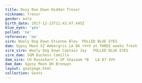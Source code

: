 ```yaml
---
title: Dozy Doe Down Hidden Tresor
nickname: Tresor
gender: male
birth_date: 2017-12-23T11:43:47.445Z
blue_eyes: 'yes'
polled: 'no'
reference: 'no'
sire: Wooly Dog Down Etienne Bleu  POLLED BLUE EYES
dam: Gypsy Moon SZ Ambergris LA 86 +V+V at THREE weeks fresh
sire_sire: Wooly Dog Down Captain Jay   POLLED BLUE EYES
sire_dam: SGM Duchess Camilla
dam_sire: CH Rosasharn's SP Shazaam *B   LA 87 VVV
dam_dam: Gypsy Moon DH Bronwyn
layout: goatpage.html
collection: Goats
---
```


